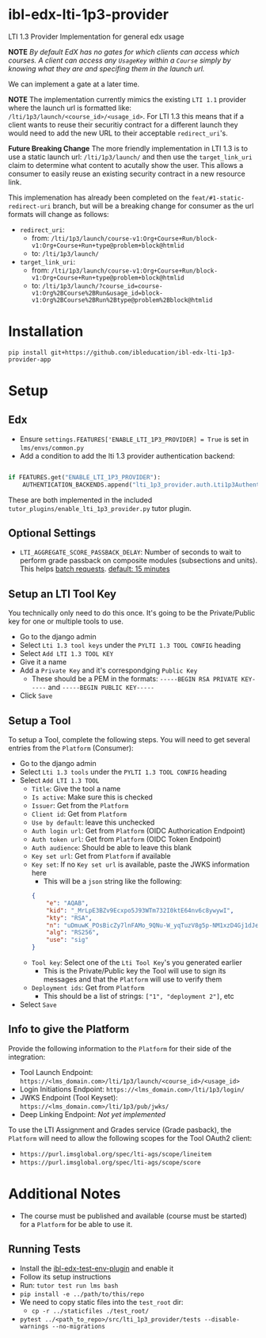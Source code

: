 # ibl-edx-lti-1p3-provider
LTI 1.3 Provider Implementation for general edx usage

**NOTE**
_By default EdX has no gates for which clients can access which courses. A client can access any `UsageKey` within a `Course` simply by knowing what they are and specifing them in the launch url._

We can implement a gate at a later time.

**NOTE**
The implementation currently mimics the existing `LTI 1.1` provider where the launch url is formatted like: `/lti/1p3/launch/<course_id>/<usage_id>`. For LTI 1.3 this means that if a client wants to reuse their securitiy contract for a different launch they would need to add the new URL to their acceptable `redirect_uri`'s.

**Future Breaking Change**
The more friendly implementation in LTI 1.3 is to use a static launch url: `/lti/1p3/launch/` and then use the `target_link_uri` claim to determine what content to acutally show the user. This allows a consumer to easily reuse an existing security contract in a new resource link.

This implemenation has already been completed on the `feat/#1-static-redirect-uri` branch, but will be a breaking change for consumer as the url formats will change as follows:
- `redirect_uri`:
    - from: `/lti/1p3/launch/course-v1:Org+Course+Run/block-v1:Org+Course+Run+type@problem+block@htmlid`
    - to: `/lti/1p3/launch/`
- `target_link_uri`:
    - from: `/lti/1p3/launch/course-v1:Org+Course+Run/block-v1:Org+Course+Run+type@problem+block@htmlid`
    - to: `/lti/1p3/launch/?course_id=course-v1:Org%2BCourse%2BRun&usage_id=block-v1:Org%2BCourse%2BRun%2Btype@problem%2Bblock@htmlid`

# Installation
```shell
pip install git+https://github.com/ibleducation/ibl-edx-lti-1p3-provider-app
```

# Setup
## Edx
- Ensure `settings.FEATURES['ENABLE_LTI_1P3_PROVIDER] = True` is set in `lms/envs/common.py`
- Add a condition to add the lti 1.3 provider authentication backend:
```python

if FEATURES.get("ENABLE_LTI_1P3_PROVIDER"):
    AUTHENTICATION_BACKENDS.append("lti_1p3_provider.auth.Lti1p3AuthenticationBackend")
```

These are both implemented in the included `tutor_plugins/enable_lti_1p3_provider.py` tutor plugin.

## Optional Settings
- `LTI_AGGREGATE_SCORE_PASSBACK_DELAY`: Number of seconds to wait to perform grade passback on composite modules (subsections and units). This helps [batch requests](https://docs.celeryq.dev/en/stable/userguide/calling.html#eta-and-countdown). [default: 15 minutes](https://github.com/openedx/edx-platform/blob/6db1e1db26a0d307446109334f49841aa9aae599/lms/envs/common.py/#L4302-L4312)


## Setup an LTI Tool Key
You technically only need to do this once. It's going to be the Private/Public key for one or multiple tools to use.

- Go to the django admin
- Select `Lti 1.3 tool keys` under the `PYLTI 1.3 TOOL CONFIG` heading
- Select `Add LTI 1.3 TOOL KEY`
- Give it a name
- Add a `Private Key` and it's correspondging `Public Key`
    - These should be a PEM in the formats: `-----BEGIN RSA PRIVATE KEY-----` and `-----BEGIN PUBLIC KEY-----`
- Click `Save`


## Setup a Tool
To setup a Tool, complete the following steps. You will need to get several entries from the `Platform` (Consumer):
- Go to the django admin
- Select `Lti 1.3 tools` under the `PYLTI 1.3 TOOL CONFIG` heading
- Select `Add LTI 1.3 TOOL`
    - `Title`: Give the tool a name
    - `Is active`: Make sure this is checked
    - `Issuer`: Get from the `Platform`
    - `Client id`: Get from `Platform`
    - `Use by default`: leave this unchecked
    - `Auth login url`: Get from `Platform` (OIDC Authorication Endpoint)
    - `Auth token url`: Get from `Platform` (OIDC Token Endpoint)
    - `Auth audience`: Should be able to leave this blank
    - `Key set url`: Get from `Platform` if available
    - `Key set`: If no `Key set url` is available, paste the JWKS information here
        - This will be a `json` string like the following:
        ```json
        {
            "e": "AQAB",
            "kid": "_MrLpE3BZv9Ecxpo5J93WTm732I0ktE64nv6c8ywywI",
            "kty": "RSA",
            "n": "uDmuwK_POsBicZy7lnFAMo_9QNu-W_yqTuzV8g5p-NM1xzD4Gj1dJel2IKi-eh9Rwyc8dPrJWfA0BaHx0ggA9hMXLVjql9UtRYm3wf7uJ8JfDfePYOHGHymLalRVCT_wXP7EO0l1BarNRqG-c9OVG6rELryosQxCgt5p4ipE_RU5OPOYK5eZKnOUAHkcbUO1Xtqlm8FghWqjrDEqS6wbteCBqUuFYBjReG47L-UJp_THt0hI-iYnnDmuIVZdkVpmNYHW3RbsZIj1Oc62msRzknLHP-UJlN6125H3hwvBzcl2xLXMi8eQ5Nd1NKP0Zj-asEJgiCU5cMp0U6F63wZ-oQ",
            "alg": "RS256",
            "use": "sig"
        }
        ```
    - `Tool key`: Select one of the `Lti Tool Key`'s you generated earlier
        - This is the Private/Public key the Tool will use to sign its messages and that the `Platform` will use to verify them
    - `Deployment ids`: Get from `Platform`
        - This should be a list of strings: `["1", "deployment 2"]`, etc
- Select `Save`

## Info to give the Platform
Provide the following information to the `Platform` for their side of the integration:
- Tool Launch Endpoint: `https://<lms_domain.com>/lti/1p3/launch/<course_id>/<usage_id>`
- Login Initiations Endpoint: `https://<lms_domain.com>/lti/1p3/login/`
- JWKS Endpoint (Tool Keyset): `https://<lms_domain.com>/lti/1p3/pub/jwks/`
- Deep Linking Endpoint: _Not yet implemented_

To use the LTI Assignment and Grades service (Grade pasback), the `Platform` will need to allow the following scopes for the Tool OAuth2 client:
- `https://purl.imsglobal.org/spec/lti-ags/scope/lineitem`
- `https://purl.imsglobal.org/spec/lti-ags/scope/score`

# Additional Notes
- The course must be published and available (course must be started) for a `Platform` for be able to use it.

## Running Tests
- Install the [ibl-edx-test-env-plugin](https://github.com/ibleducation/ibl-edx-test-env-plugin) and enable it
- Follow its setup instructions
- Run: `tutor test run lms bash`
- `pip install -e ../path/to/this/repo`
- We need to copy static files into the `test_root` dir:
  - `cp -r ../staticfiles ./test_root/`
- `pytest ../<path_to_repo>/src/lti_1p3_provider/tests --disable-warnings --no-migrations`
